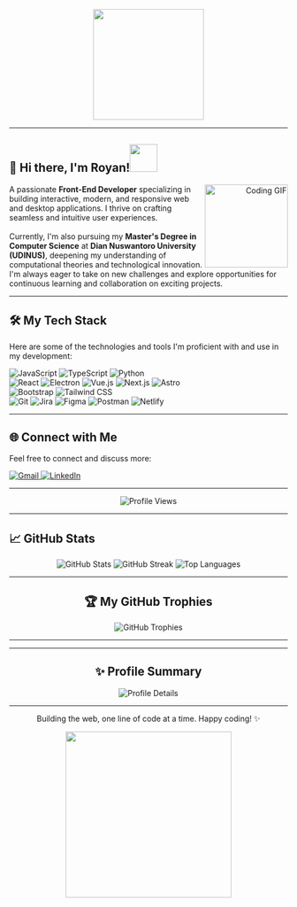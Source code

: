 <div id="header" align="center">
<!--   <img src="https://media.giphy.com/media/M9gbBd9np7GxKt8p22/giphy.gif" width="100"/> -->
<!--   <img src="https://media1.giphy.com/media/v1.Y2lkPTc5MGI3NjExa2txdmFpYnRydTZqbnpuanZ4bnExNmRocDF5MnBqMzI1Mjh2NWNvYiZlcD12MV9pbnRlcm5hbF9naWZfYnlfaWQmY3Q9Zw/25Itcrcuwkyq3ohubJ/giphy.gif" width="200"/> -->
  <img src="https://media3.giphy.com/media/v1.Y2lkPTc5MGI3NjExandoMjIwYnNhOTNudG5yMXZ1ZGNxaWo0Yjd1Zjg4bGx5eWF3OHdmbyZlcD12MV9pbnRlcm5hbF9naWZfYnlfaWQmY3Q9Zw/JqmupuTVZYaQX5s094/giphy.gif" width="200"/>
</div>

---

<div id="about-me">
  <h2>👋 Hi there, I'm Royan!<img src="https://media.giphy.com/media/mGcNjsfWAjY5AEZNw6/giphy.gif" width="50"></h2>
  <p align="right">
    <img src="https://media1.giphy.com/media/v1.Y2lkPTc5MGI3NjExa2txdmFpYnRydTZqbnpuanZ4bnExNmRocDF5MnBqMzI1Mjh2NWNvYiZlcD12MV9pbnRlcm5hbF9naWZfYnlfaWQmY3Q9Zw/25Itcrcuwkyq3ohubJ/giphy.gif" width="150" align="right" alt="Coding GIF"/>
  </p>
  <p>
    A passionate <b>Front-End Developer</b> specializing in building interactive, modern, and responsive web and desktop applications. I thrive on crafting seamless and intuitive user experiences.
    <br><br>
    Currently, I'm also pursuing my <b>Master's Degree in Computer Science</b> at <b>Dian Nuswantoro University (UDINUS)</b>, deepening my understanding of computational theories 
    and technological innovation. I'm always eager to take on new challenges and explore opportunities for continuous learning and collaboration on exciting projects.
  </p>
</div>

---

<div id="tech-stack">
  <h2>🛠️ My Tech Stack</h2>
  <p>Here are some of the technologies and tools I'm proficient with and use in my development:</p>
  <p align="left">
    <img src="https://img.shields.io/badge/JavaScript-F7DF1E?style=for-the-badge&logo=javascript&logoColor=black" alt="JavaScript" />
    <img src="https://img.shields.io/badge/TypeScript-3178C6?style=for-the-badge&logo=typescript&logoColor=white" alt="TypeScript" />
    <img src="https://img.shields.io/badge/Python-3776AB?style=for-the-badge&logo=python&logoColor=white" alt="Python" />
    <br>
    <img src="https://img.shields.io/badge/React-61DAFB?style=for-the-badge&logo=react&logoColor=black" alt="React" />
    <img src="https://img.shields.io/badge/Electron-2B2E3A?style=for-the-badge&logo=electron&logoColor=white" alt="Electron" />
    <img src="https://img.shields.io/badge/Vue.js-4FC08D?style=for-the-badge&logo=vue.js&logoColor=white" alt="Vue.js" />
    <img src="https://img.shields.io/badge/Next.js-000000?style=for-the-badge&logo=next.js&logoColor=white" alt="Next.js" />
    <img src="https://img.shields.io/badge/Astro-FF5D01?style=for-the-badge&logo=astro&logoColor=white" alt="Astro" />
    <br>
    <img src="https://img.shields.io/badge/Bootstrap-7952B3?style=for-the-badge&logo=bootstrap&logoColor=white" alt="Bootstrap" />
    <img src="https://img.shields.io/badge/Tailwind_CSS-38B2AC?style=for-the-badge&logo=tailwind-css&logoColor=white" alt="Tailwind CSS" />
    <br>
    <img src="https://img.shields.io/badge/Git-F05032?style=for-the-badge&logo=git&logoColor=white" alt="Git" />
    <img src="https://img.shields.io/badge/Jira-0052CC?style=for-the-badge&logo=jira&logoColor=white" alt="Jira" />
    <img src="https://img.shields.io/badge/Figma-F24E1E?style=for-the-badge&logo=figma&logoColor=white" alt="Figma" />
    <img src="https://img.shields.io/badge/Postman-FF6C37?style=for-the-badge&logo=postman&logoColor=white" alt="Postman" />
    <img src="https://img.shields.io/badge/Netlify-00C7B7?style=for-the-badge&logo=netlify&logoColor=white" alt="Netlify" />
  </p>
</div>

---

<div id="connect-with-me">
  <h2>🌐 Connect with Me</h2>
  <p>Feel free to connect and discuss more:</p>
  <p align="left">
    <a href="mailto:your_email@example.com">
      <img src="https://img.shields.io/badge/Gmail-D14836?style=for-the-badge&logo=gmail&logoColor=white" alt="Gmail" />
    </a>
    <a href="https://linkedin.com/in/your_linkedin_username" target="_blank">
      <img src="https://img.shields.io/badge/LinkedIn-0A66C2?style=for-the-badge&logo=linkedin&logoColor=white" alt="LinkedIn" />
    </a>
  </p>
</div>

---

<div id="visitor-badge" align="center">
  <img src="https://komarev.com/ghpvc/?username=royanlord&label=PROFILE+VIEWS&color=0e75b6&style=flat" alt="Profile Views" />
</div>

---

<div id="github-stats">
  <h2>📈 GitHub Stats</h2>
  <p align="center">
    <img src="https://github-readme-stats.vercel.app/api?username=royanlord&show_icons=true&theme=radical&hide_border=false&count_private=true" alt="GitHub Stats" />
    <img src="https://github-readme-streak-stats.herokuapp.com/?user=royanlord&theme=radical&hide_border=false" alt="GitHub Streak" />
    <img src="https://github-readme-stats.vercel.app/api/top-langs/?username=royanlord&layout=compact&theme=radical&hide_border=false&langs_count=10" alt="Top Languages" />
  </p>
</div>

---

<div id="github-trophies" align="center">
  <h2>🏆 My GitHub Trophies</h2>
  <p align="center">
    <img src="https://github-profile-trophy.vercel.app/?username=royanlord&theme=radical&no-frame=false&no-background=false" alt="GitHub Trophies" />
  </p>
</div>

---

<!-- <div id="wakatime-stats" align="center">
  <h2>📊 My WakaTime Stats</h2>
  <p align="center">
    <img src="https://github-readme-stats.vercel.app/api/wakatime?username=royanlord&layout=compact&theme=radical&hide_border=false" alt="WakaTime Stats" />
  </p>
</div> -->

---

<div id="profile-summary-cards" align="center">
  <h2>✨ Profile Summary</h2>
  <p align="center">
    <img src="https://github-profile-summary-cards.vercel.app/api/cards/profile-details?username=royanlord&theme=radical" alt="Profile Details" />
  </p>
</div>

---

<div id="footer" align="center">
  <p>Building the web, one line of code at a time. Happy coding! ✨</p>
  <img   src="https://media4.giphy.com/media/v1.Y2lkPTc5MGI3NjExaGlqd20ydHliZmpycjhybDZjdng2MDEwZjR6cW9nNmJkNncybWtqYSZlcD12MV9pbnRlcm5hbF9naWZfYnlfaWQmY3Q9Zw/NDFEIflr3aNtUXP8Od/giphy.gif" width="300"/>
</div>
